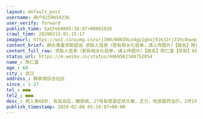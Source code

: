 ```yaml
---
layout: default_post
username: 用户6159054336
user_verify: forward
publish_time: SatFeb0805:16:07+08002020
crawl_time: 20200213-01:15:17
imageurl: https://wx1.sinaimg.cn/orj360/006IOLo4gy1gboj91632rj31hc0owqqc.jpg
content_brief: 肺炎患者求助超话 求助人信息（若有相关化验单，请上传图片）【姓名】陈仁富【年龄】68【所在城市】武汉【所在小区、社区】韩家墩综合社区【患病时间】1.27【联系方式】●●●【其他紧急联系人】●●●【病情描述】病人男68岁，有高血压，糖尿病，27号有感冒症状头晕，乏力，吃 ...全文
content_full_raw: 求助人信息（若有相关化验单，请上传图片）【姓名】陈仁富【年龄】68【所在城市】武汉【所在小区、社区】韩家墩综合社区【患病时间】1.27【联系方式】●●●【其他紧急联系人】●●●【病情描述】病人男68岁，有高血压，糖尿病，27号有感冒症状头晕，乏力，吃感冒药治疗。2月1号开始发烧38左右一直烧不退。2.4号拍片显示双肺毛玻璃状，双肺感染。高度疑似。由于医院没有试纸盒无法确诊。社区也无法安排床位救治。一直居家隔离。在家隔离期间情况严重，烧不退，腹泻，呕吐，乏力，头疼无食欲。家里5口人现在已有2人出现咳嗽，症状。家里还有个13岁的孩子。怕孩子也感染了急需床位救治。先已做核酸检测，结果还没出来。
status_url: https://m.weibo.cn/status/4469562348752854
name_: 陈仁富
age_: 68
city_: 武汉
address_: 韩家墩综合社区
since_: 1.27
tel_: ●●●
tel2_: ●●●
desc_: 病人男68岁，有高血压，糖尿病，27号有感冒症状头晕，乏力，吃感冒药治疗。2月1号开始发烧38左右一直烧不退。2.4号拍片显示双肺毛玻璃状，双肺感染。高度疑似。由于医院没有试纸盒无法确诊。社区也无法安排床位救治。一直居家隔离。在家隔离期间情况严重，烧不退，腹泻，呕吐，乏力，头疼无食欲。家里5口人现在已有2人出现咳嗽，症状。家里还有个13岁的孩子。怕孩子也感染了急需床位救治。先已做核酸检测，结果还没出来。
publish_timestamp: 2020-02-08 05:16:07+08:00
---
```

